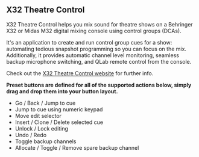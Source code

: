 ## X32 Theatre Control

X32 Theatre Control helps you mix sound for theatre shows on a Behringer X32 or Midas M32 digital mixing console using control groups (DCAs).

It's an application to create and run control group cues for a show: automating tedious snapshot programming so you can focus on the mix. Additionally, it provides automatic channel level monitoring, seamless backup microphone switching, and QLab remote control from the console.

Check out the [X32 Theatre Control website](http://jamesholt.audio/x32tc/) for further info.

**Preset buttons are defined for all of the supported actions below, simply drag and drop them into your button layout.**

* Go / Back / Jump to cue
* Jump to cue using numeric keypad
* Move edit selector
* Insert / Clone / Delete selected cue
* Unlock / Lock editing
* Undo / Redo
* Toggle backup channels
* Allocate / Toggle / Remove spare backup channel